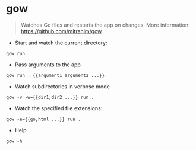 # gow

> Watches Go files and restarts the app on changes.
> More information: <https://github.com/mitranim/gow>.

- Start and watch the current directory:

`gow run .`

- Pass arguments to the app

`gow run . {{argument1 argument2 ...}}`

- Watch subdirectories in verbose mode

`gow -v -w={{dir1,dir2 ...}} run .`

- Watch the specified file extensions:

`gow -e={{go,html ...}} run .`

- Help

`gow -h`

